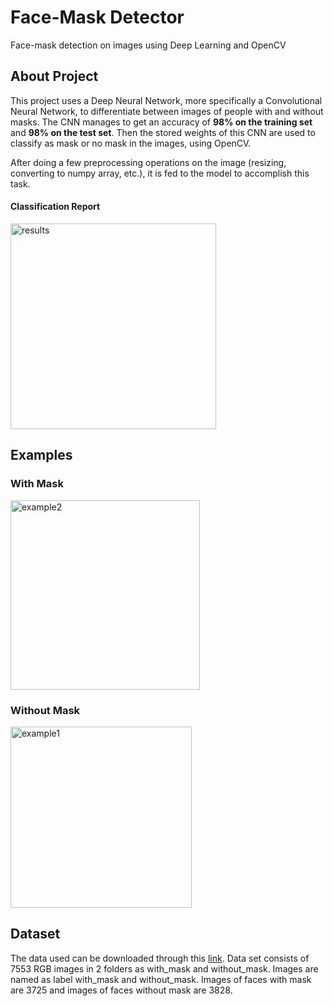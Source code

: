 # Face-Mask Detector
Face-mask detection on images using Deep Learning and OpenCV

## About Project

This project uses a Deep Neural Network, more specifically a Convolutional Neural Network, to differentiate between images of people with and without masks. The CNN manages to get 
an accuracy of **98% on the training set** and **98% on the test set**. Then the stored weights of this CNN are used to classify as mask or no mask in the images, using OpenCV.

After doing a few preprocessing operations on the image (resizing, converting to numpy array, etc.), it is fed to the model to accomplish this task.

#### Classification Report

<img width="329" alt="results" src="https://github.com/YagmurTaze/FaceMaskDetection/assets/56199172/d9641807-1743-4ba8-90dd-f08abef0835d">

## Examples

### With Mask

<img width="303" alt="example2" src="https://github.com/YagmurTaze/FaceMaskDetection/assets/56199172/96779744-d83c-4045-8f03-45b4dfab3f31">

### Without Mask

<img width="290" alt="example1" src="https://github.com/YagmurTaze/FaceMaskDetection/assets/56199172/c31033ff-5606-4682-8808-a82d918520e8">

## Dataset

The data used can be downloaded through this [link](https://www.kaggle.com/datasets/omkargurav/face-mask-dataset). Data set consists of 7553 RGB images in 2 folders as with_mask and without_mask. Images are named as label with_mask and without_mask. Images of faces with mask are 3725 and images of faces without mask are 3828.



